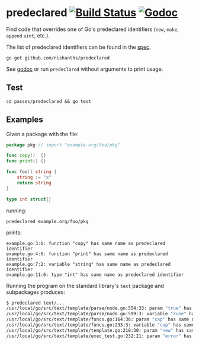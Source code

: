 # predeclared [![Build Status](https://travis-ci.org/nishanths/predeclared.svg?branch=master)](https://travis-ci.org/nishanths/predeclared) [![Godoc](https://godoc.org/github.com/nishanths/predeclared?status.svg)](http://godoc.org/github.com/nishanths/predeclared)


Find code that overrides one of Go's predeclared identifiers (`new`, `make`, `append` `uint`, etc.).

The list of predeclared identifiers can be found in the [spec](https://golang.org/ref/spec#Predeclared_identifiers).

```
go get github.com/nishanths/predeclared
```

See [godoc](https://godoc.org/github.com/nishanths/predeclared) or run `predeclared` without arguments to print usage.

## Test

```
cd passes/predeclared && go test
```

## Examples

Given a package with the file:

```go
package pkg // import "example.org/foo/pkg"

func copy()  {}
func print() {}

func foo() string {
	string := "x"
	return string
}

type int struct{}
```

running:

```
predeclared example.org/foo/pkg
```

prints:

```
example.go:3:6: function "copy" has same name as predeclared identifier
example.go:4:6: function "print" has same name as predeclared identifier
example.go:7:2: variable "string" has same name as predeclared identifier
example.go:11:6: type "int" has same name as predeclared identifier
```

Running the program on the standard library's `text` package and subpackages produces:

```sh
$ predeclared text/...
/usr/local/go/src/text/template/parse/node.go:554:33: param "true" has same name as predeclared identifier
/usr/local/go/src/text/template/parse/node.go:599:3: variable "rune" has same name as predeclared identifier
/usr/local/go/src/text/template/funcs.go:164:36: param "cap" has same name as predeclared identifier
/usr/local/go/src/text/template/funcs.go:233:3: variable "cap" has same name as predeclared identifier
/usr/local/go/src/text/template/template.go:218:30: param "new" has same name as predeclared identifier
/usr/local/go/src/text/template/exec_test.go:232:21: param "error" has same name as predeclared identifier
```
